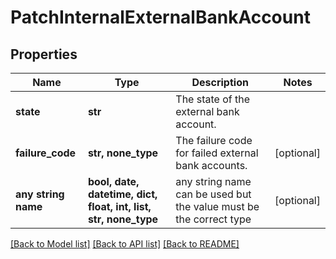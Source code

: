 # PatchInternalExternalBankAccount


## Properties
Name | Type | Description | Notes
------------ | ------------- | ------------- | -------------
**state** | **str** | The state of the external bank account. | 
**failure_code** | **str, none_type** | The failure code for failed external bank accounts. | [optional] 
**any string name** | **bool, date, datetime, dict, float, int, list, str, none_type** | any string name can be used but the value must be the correct type | [optional]

[[Back to Model list]](../README.md#documentation-for-models) [[Back to API list]](../README.md#documentation-for-api-endpoints) [[Back to README]](../README.md)


